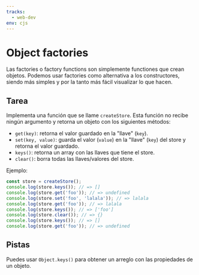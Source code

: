 ```yaml
---
tracks:
  - web-dev
env: cjs
---
```


# Object factories

Las factories o factory functions son simplemente functiones que crean objetos.
Podemos usar factories como alternativa a los constructores, siendo más simples
y por la tanto más fácil visualizar lo que hacen.

## Tarea

Implementa una función que se llame `createStore`. Esta función no recibe ningún
argumento y retorna un objeto con los siguientes métodos:

* `get(key)`: retorna el valor guardado en la "llave" (`key`).
* `set(key, value)`: guarda el valor (`value`) en la "llave" (`key`) del store y
    retorna el valor guardado.
* `keys()`: retorna un array con las llaves que tiene el store.
* `clear()`: borra todas las llaves/valores del store.

Ejemplo:

```js
const store = createStore();
console.log(store.keys()); // => []
console.log(store.get('foo')); // => undefined
console.log(store.set('foo', 'lalala')); // => lalala
console.log(store.get('foo')); // => lalala
console.log(store.keys()); // => ['foo']
console.log(store.clear()); // => {}
console.log(store.keys()); // => []
console.log(store.get('foo')); // => undefined
```

## Pistas

Puedes usar `Object.keys()` para obtener un arreglo con las propiedades de un
objeto.

